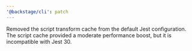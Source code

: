 ```yaml
---
'@backstage/cli': patch
---
```


Removed the script transform cache from the default Jest configuration. The script cache provided a moderate performance boost, but it is incompatible with Jest 30.
